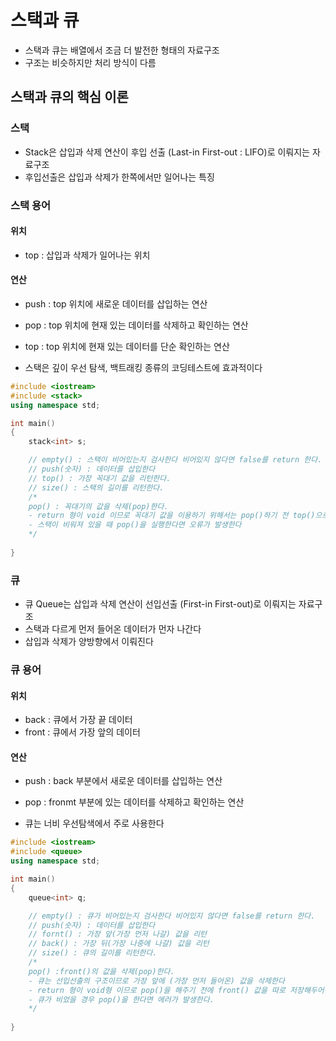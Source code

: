 # 스택과 큐

- 스택과 큐는 배열에서 조금 더 발전한 형태의 자료구조
- 구조는 비슷하지만 처리 방식이 다름

## 스택과 큐의 핵심 이론

### 스택
- Stack은 삽입과 삭제 연산이 후입 선출 (Last-in First-out : LIFO)로 이뤄지는 자료구조
- 후입선출은 삽입과 삭제가 한쪽에서만 일어나는 특징

### 스택 용어

#### 위치
- top : 삽입과 삭제가 일어나는 위치

#### 연산
- push : top 위치에 새로운 데이터를 삽입하는 연산
- pop : top 위치에 현재 있는 데이터를 삭제하고 확인하는 연산
- top : top 위치에 현재 있는 데이터를 단순 확인하는 연산

- 스택은 깊이 우선 탐색, 백트래킹 종류의 코딩테스트에 효과적이다

```C++
#include <iostream>
#include <stack>
using namespace std;

int main()
{
	stack<int> s;

	// empty() : 스택이 비어있는지 검사한다 비어있지 않다면 false를 return 한다.
	// push(숫자) : 데이터를 삽입한다
	// top() : 가장 꼭대기 값을 리턴한다.
	// size() : 스택의 길이를 리턴한다.
	/* 
	pop() : 꼭대기의 값을 삭제(pop)한다.
	- return 형이 void 이므로 꼭대기 값을 이용하기 위해서는 pop()하기 전 top()으로 값을 가져와야 한다.
	- 스택이 비워져 있을 때 pop()을 실행한다면 오류가 발생한다
	*/
	
}
```

### 큐
- 큐 Queue는 삽입과 삭제 연산이 선입선출 (First-in First-out)로 이뤄지는 자료구조
- 스택과 다르게 먼저 들어온 데이터가 먼자 나간다
- 삽입과 삭제가 양방향에서 이뤄진다

### 큐 용어

#### 위치
- back : 큐에서 가장 끝 데이터
- front : 큐에서 가장 앞의 데이터

#### 연산
- push : back 부분에서 새로운 데이터를 삽입하는 연산
- pop : fronmt 부분에 있는 데이터를 삭제하고 확인하는 연산

- 큐는 너비 우선탐색에서 주로 사용한다

```C++
#include <iostream>
#include <queue>
using namespace std;

int main()
{
	queue<int> q;

	// empty() : 큐가 비어있는지 검사한다 비어있지 않다면 false를 return 한다.
	// push(숫자) : 데이터를 삽입한다
	// fornt() : 가장 앞(가장 먼저 나갈) 값을 리턴
	// back() : 가장 뒤(가장 나중에 나갈) 값을 리턴
	// size() : 큐의 길이를 리턴한다.
	/* 
	pop() :front()의 값을 삭제(pop)한다.
	- 큐는 선입선출의 구조이므로 가장 앞에 (가장 먼저 들어온) 값을 삭제한다
	- return 형이 void형 이므로 pop()을 해주기 전에 front() 값을 따로 저장해두어야만 이용할 수 있다.
	- 큐가 비었을 경우 pop()을 한다면 에러가 발생한다.
	*/
	
}

```